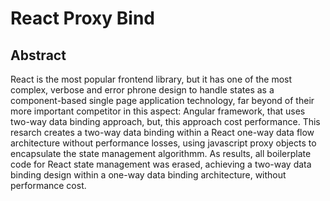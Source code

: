 # React Proxy Bind

## Abstract

React is the most popular frontend library, but it has one of the most complex, verbose and error phrone design to handle states as a component-based single page application technology, far beyond of their more important competitor in this aspect: Angular framework, that uses two-way data binding approach, but, this approach cost performance. This resarch creates a two-way data binding within a React one-way data flow architecture without performance losses, using javascript proxy objects to encapsulate the state management algorithmm. As results, all boilerplate code for React state management was erased, achieving a two-way data binding design within a one-way data binding architecture, without performance cost. 
